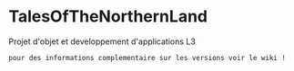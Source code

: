 TalesOfTheNorthernLand
======================

Projet d'objet et developpement d'applications L3

    pour des informations complementaire sur les versions voir le wiki !
